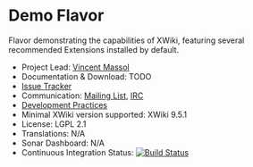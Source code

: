 # Demo Flavor

Flavor demonstrating the capabilities of XWiki, featuring several recommended Extensions installed by default.


* Project Lead: [Vincent Massol](http://www.xwiki.org/xwiki/bin/view/XWiki/VincentMassol)
* Documentation & Download: TODO
* [Issue Tracker](https://jira.xwiki.org/browse/DEMOFLAVOR)
* Communication: [Mailing List](http://dev.xwiki.org/xwiki/bin/view/Community/MailingLists), [IRC](http://dev.xwiki.org/xwiki/bin/view/Community/IRC)
* [Development Practices](http://dev.xwiki.org)
* Minimal XWiki version supported: XWiki 9.5.1
* License: LGPL 2.1
* Translations: N/A
* Sonar Dashboard: N/A
* Continuous Integration Status: [![Build Status](http://ci.xwiki.org/job/XWiki%20Contrib/job/flavor-demo/job/master/badge/icon)](http://ci.xwiki.org/job/XWiki%20Contrib/job/flavor-demo/job/master/)
